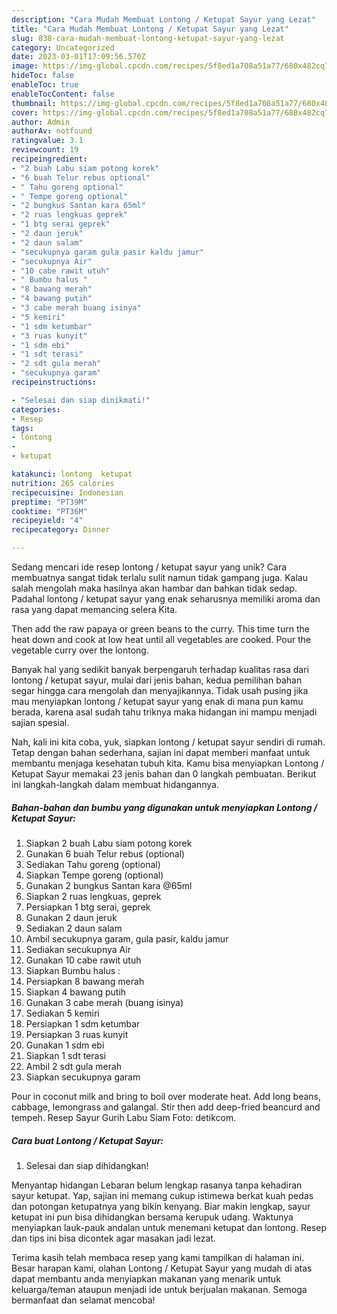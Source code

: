 ```yaml
---
description: "Cara Mudah Membuat Lontong / Ketupat Sayur yang Lezat"
title: "Cara Mudah Membuat Lontong / Ketupat Sayur yang Lezat"
slug: 838-cara-mudah-membuat-lontong-ketupat-sayur-yang-lezat
category: Uncategorized
date: 2023-03-01T17:09:56.570Z
image: https://img-global.cpcdn.com/recipes/5f8ed1a708a51a77/680x482cq70/lontong-ketupat-sayur-foto-resep-utama.jpg
hideToc: false
enableToc: true
enableTocContent: false
thumbnail: https://img-global.cpcdn.com/recipes/5f8ed1a708a51a77/680x482cq70/lontong-ketupat-sayur-foto-resep-utama.jpg
cover: https://img-global.cpcdn.com/recipes/5f8ed1a708a51a77/680x482cq70/lontong-ketupat-sayur-foto-resep-utama.jpg
author: Admin
authorAv: notfound
ratingvalue: 3.1
reviewcount: 19
recipeingredient:
- "2 buah Labu siam potong korek"
- "6 buah Telur rebus optional"
- " Tahu goreng optional"
- " Tempe goreng optional"
- "2 bungkus Santan kara 65ml"
- "2 ruas lengkuas geprek"
- "1 btg serai geprek"
- "2 daun jeruk"
- "2 daun salam"
- "secukupnya garam gula pasir kaldu jamur"
- "secukupnya Air"
- "10 cabe rawit utuh"
- " Bumbu halus "
- "8 bawang merah"
- "4 bawang putih"
- "3 cabe merah buang isinya"
- "5 kemiri"
- "1 sdm ketumbar"
- "3 ruas kunyit"
- "1 sdm ebi"
- "1 sdt terasi"
- "2 sdt gula merah"
- "secukupnya garam"
recipeinstructions:

- "Selesai dan siap dinikmati!"
categories:
- Resep
tags:
- lontong
- 
- ketupat

katakunci: lontong  ketupat 
nutrition: 265 calories
recipecuisine: Indonesian
preptime: "PT39M"
cooktime: "PT36M"
recipeyield: "4"
recipecategory: Dinner

---
```





Sedang mencari ide resep lontong / ketupat sayur yang unik? Cara membuatnya sangat tidak terlalu sulit namun tidak gampang juga. Kalau salah mengolah maka hasilnya akan hambar dan bahkan tidak sedap. Padahal lontong / ketupat sayur yang enak seharusnya memiliki aroma dan rasa yang dapat memancing selera Kita.





Then add the raw papaya or green beans to the curry. This time turn the heat down and cook at low heat until all vegetables are cooked. Pour the vegetable curry over the lontong.

Banyak hal yang sedikit banyak berpengaruh terhadap kualitas rasa dari lontong / ketupat sayur, mulai dari jenis bahan, kedua pemilihan bahan segar hingga cara mengolah dan menyajikannya. Tidak usah pusing jika mau menyiapkan lontong / ketupat sayur yang enak di mana pun kamu berada, karena asal sudah tahu triknya maka hidangan ini mampu menjadi sajian spesial.






Nah, kali ini kita coba, yuk, siapkan lontong / ketupat sayur sendiri di rumah. Tetap dengan bahan sederhana, sajian ini dapat memberi manfaat untuk membantu menjaga kesehatan tubuh kita. Kamu bisa menyiapkan Lontong / Ketupat Sayur memakai 23 jenis bahan dan 0 langkah pembuatan. Berikut ini langkah-langkah dalam membuat hidangannya.

<!--inarticleads1-->

##### Bahan-bahan dan bumbu yang digunakan untuk menyiapkan Lontong / Ketupat Sayur:

1. Siapkan 2 buah Labu siam potong korek
1. Gunakan 6 buah Telur rebus (optional)
1. Sediakan  Tahu goreng (optional)
1. Siapkan  Tempe goreng (optional)
1. Gunakan 2 bungkus Santan kara @65ml
1. Siapkan 2 ruas lengkuas, geprek
1. Persiapkan 1 btg serai, geprek
1. Gunakan 2 daun jeruk
1. Sediakan 2 daun salam
1. Ambil secukupnya garam, gula pasir, kaldu jamur
1. Sediakan secukupnya Air
1. Gunakan 10 cabe rawit utuh
1. Siapkan  Bumbu halus :
1. Persiapkan 8 bawang merah
1. Siapkan 4 bawang putih
1. Gunakan 3 cabe merah (buang isinya)
1. Sediakan 5 kemiri
1. Persiapkan 1 sdm ketumbar
1. Persiapkan 3 ruas kunyit
1. Gunakan 1 sdm ebi
1. Siapkan 1 sdt terasi
1. Ambil 2 sdt gula merah
1. Siapkan secukupnya garam


Pour in coconut milk and bring to boil over moderate heat. Add long beans, cabbage, lemongrass and galangal. Stir then add deep-fried beancurd and tempeh. Resep Sayur Gurih Labu Siam Foto: detikcom. 

<!--inarticleads2-->

##### Cara buat Lontong / Ketupat Sayur:


1. Selesai dan siap dihidangkan!

Menyantap hidangan Lebaran belum lengkap rasanya tanpa kehadiran sayur ketupat. Yap, sajian ini memang cukup istimewa berkat kuah pedas dan potongan ketupatnya yang bikin kenyang. Biar makin lengkap, sayur ketupat ini pun bisa dihidangkan bersama kerupuk udang. Waktunya menyiapkan lauk-pauk andalan untuk menemani ketupat dan lontong. Resep dan tips ini bisa dicontek agar masakan jadi lezat. 

Terima kasih telah membaca resep yang kami tampilkan di halaman ini. Besar harapan kami, olahan Lontong / Ketupat Sayur yang mudah di atas dapat membantu anda menyiapkan makanan yang menarik untuk keluarga/teman ataupun menjadi ide untuk berjualan makanan. Semoga bermanfaat dan selamat mencoba!
